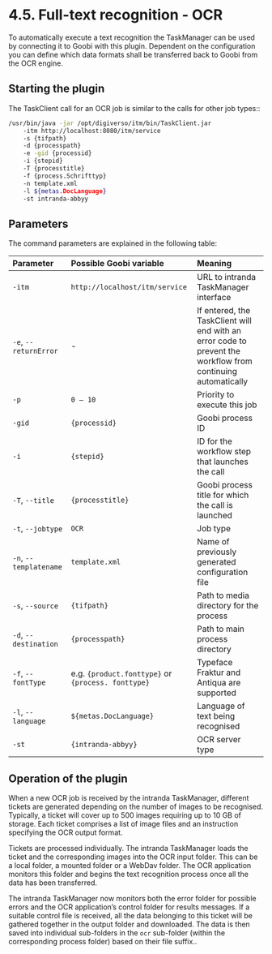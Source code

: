 # 4.5. Full-text recognition - OCR

To automatically execute a text recognition the TaskManager can be used by connecting it to Goobi with this plugin. Dependent on the configuration you can define which data formats shall be transferred back to Goobi from the OCR engine.

## Starting the plugin

The TaskClient call for an OCR job is similar to the calls for other job types::

```bash
/usr/bin/java -jar /opt/digiverso/itm/bin/TaskClient.jar 
    -itm http://localhost:8080/itm/service 
    -s {tifpath} 
    -d {processpath} 
    -e -gid {processid} 
    -i {stepid} 
    -T {processtitle} 
    -f {process.Schrifttyp} 
    -n template.xml 
    -l ${metas.DocLanguage} 
    -st intranda-abbyy
```

## Parameters

The command parameters are explained in the following table:

| Parameter | Possible Goobi variable | Meaning |
| :--- | :--- | :--- |
| `-itm` | `http://localhost/itm/service` | URL to intranda TaskManager interface |
| `-e`, `--returnError` | - | If entered, the TaskClient will end with an error code to prevent the workflow from continuing automatically |
| `-p` | `0 – 10` | Priority to execute this job |
| `-gid` | `{processid}` | Goobi process ID |
| `-i` | `{stepid}` | ID for the workflow step that launches the call |
| `-T`, `--title` | `{processtitle}` | Goobi process title for which the call is launched |
| `-t`, `--jobtype` | `OCR` | Job type |
| `-n`, `--templatename` | `template.xml` | Name of previously generated configuration file |
| `-s`, `--source` | `{tifpath}` | Path to media directory for the process |
| `-d`, `--destination` | `{processpath}` | Path to main process directory |
| `-f`, `--fontType` | e.g. `{product.fonttype}` or `{process. fonttype}` | Typeface Fraktur and Antiqua are supported |
| `-l`, `--language` | `${metas.DocLanguage}` | Language of text being recognised |
| `-st` | `{intranda-abbyy}` | OCR server type |

## Operation of the plugin

When a new OCR job is received by the intranda TaskManager, different tickets are generated depending on the number of images to be recognised. Typically, a ticket will cover up to 500 images requiring up to 10 GB of storage. Each ticket comprises a list of image files and an instruction specifying the OCR output format.

Tickets are processed individually. The intranda TaskManager loads the ticket and the corresponding images into the OCR input folder. This can be a local folder, a mounted folder or a WebDav folder. The OCR application monitors this folder and begins the text recognition process once all the data has been transferred.

The intranda TaskManager now monitors both the error folder for possible errors and the OCR application’s control folder for results messages. If a suitable control file is received, all the data belonging to this ticket will be gathered together in the output folder and downloaded. The data is then saved into individual sub-folders in the `ocr` sub-folder \(within the corresponding process folder\) based on their file suffix..

